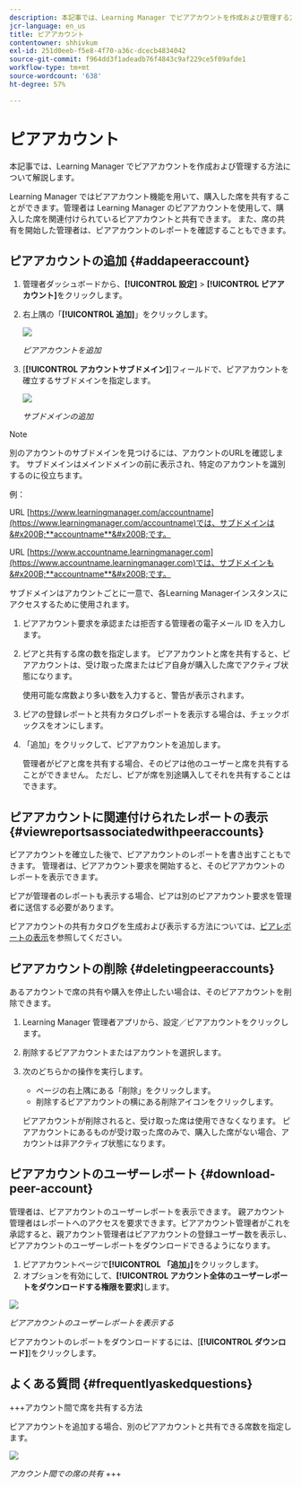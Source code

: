 ```yaml
---
description: 本記事では、Learning Manager でピアアカウントを作成および管理する方法について解説します。
jcr-language: en_us
title: ピアアカウント
contentowner: shhivkum
exl-id: 251d0eeb-f5e8-4f70-a36c-dcecb4834042
source-git-commit: f964dd3f1adeadb76f4843c9af229ce5f09afde1
workflow-type: tm+mt
source-wordcount: '638'
ht-degree: 57%

---
```


# ピアアカウント

本記事では、Learning Manager でピアアカウントを作成および管理する方法について解説します。

Learning Manager ではピアアカウント機能を用いて、購入した席を共有することができます。管理者は Learning Manager のピアアカウントを使用して、購入した席を関連付けられているピアアカウントと共有できます。 また、席の共有を開始した管理者は、ピアアカウントのレポートを確認することもできます。

## ピアアカウントの追加 {#addapeeraccount}

1. 管理者ダッシュボードから、**[!UICONTROL 設定]** > **[!UICONTROL ピアアカウント]**&#x200B;をクリックします。
1. 右上隅の「**[!UICONTROL 追加]**」をクリックします。

   ![](assets/peeraccount.png)

   *ピアアカウントを追加*

1. [**[!UICONTROL アカウントサブドメイン]**]フィールドで、ピアアカウントを確立するサブドメインを指定します。

   ![](assets/addpeer.png)

   *サブドメインの追加*

>[!NOTE]
>
>別のアカウントのサブドメインを見つけるには、アカウントのURLを確認します。 サブドメインはメインドメインの前に表示され、特定のアカウントを識別するのに役立ちます。
>
>例：
>
>URL [https://www.learningmanager.com/accountname](https://www.learningmanager.com/accountname)では、サブドメインは&#x200B;**accountname**&#x200B;です。
>
>URL [https://www.accountname.learningmanager.com](https://www.accountname.learningmanager.com)では、サブドメインも&#x200B;**accountname**&#x200B;です。
>
>サブドメインはアカウントごとに一意で、各Learning Managerインスタンスにアクセスするために使用されます。

1. ピアアカウント要求を承認または拒否する管理者の電子メール ID を入力します。
1. ピアと共有する席の数を指定します。 ピアアカウントと席を共有すると、ピアアカウントは、受け取った席またはピア自身が購入した席でアクティブ状態になります。

   使用可能な席数より多い数を入力すると、警告が表示されます。

1. ピアの登録レポートと共有カタログレポートを表示する場合は、チェックボックスをオンにします。
1. 「追加」をクリックして、ピアアカウントを追加します。

   管理者がピアと席を共有する場合、そのピアは他のユーザーと席を共有することができません。 ただし、ピアが席を別途購入してそれを共有することはできます。

## ピアアカウントに関連付けられたレポートの表示 {#viewreportsassociatedwithpeeraccounts}

ピアアカウントを確立した後で、ピアアカウントのレポートを書き出すこともできます。 管理者は、ピアアカウント要求を開始すると、そのピアアカウントのレポートを表示できます。

ピアが管理者のレポートも表示する場合、ピアは別のピアアカウント要求を管理者に送信する必要があります。

ピアアカウントの共有カタログを生成および表示する方法については、[ピアレポートの表示](reports.md#main-pars_header_894271250)を参照してください。

## ピアアカウントの削除 {#deletingpeeraccounts}

あるアカウントで席の共有や購入を停止したい場合は、そのピアアカウントを削除できます。

1. Learning Manager 管理者アプリから、設定／ピアアカウントをクリックします。
1. 削除するピアアカウントまたはアカウントを選択します。
1. 次のどちらかの操作を実行します。

   * ページの右上隅にある「削除」をクリックします。
   * 削除するピアアカウントの横にある削除アイコンをクリックします。

   ピアアカウントが削除されると、受け取った席は使用できなくなります。 ピアアカウントにあるものが受け取った席のみで、購入した席がない場合、アカウントは非アクティブ状態になります。

## ピアアカウントのユーザーレポート {#download-peer-account}

管理者は、ピアアカウントのユーザーレポートを表示できます。 親アカウント管理者はレポートへのアクセスを要求できます。ピアアカウント管理者がこれを承認すると、親アカウント管理者はピアアカウントの登録ユーザー数を表示し、ピアアカウントのユーザーレポートをダウンロードできるようになります。

1. ピアアカウントページで&#x200B;**[!UICONTROL 「追加」]**&#x200B;をクリックします。
1. オプションを有効にして、**[!UICONTROL アカウント全体のユーザーレポートをダウンロードする権限を要求]**&#x200B;します。

![](assets/image034.png)

*ピアアカウントのユーザーレポートを表示する*

ピアアカウントのレポートをダウンロードするには、[**[!UICONTROL ダウンロード]**]をクリックします。

## よくある質問 {#frequentlyaskedquestions}

+++アカウント間で席を共有する方法

ピアアカウントを追加する場合、別のピアアカウントと共有できる席数を指定します。

![](assets/share-seats.png)

*アカウント間での席の共有*
+++
